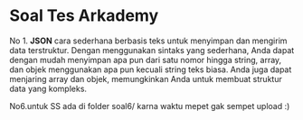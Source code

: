 # Soal Tes Arkademy
No 1. **JSON** cara sederhana berbasis teks untuk menyimpan dan mengirim data terstruktur. Dengan menggunakan sintaks yang sederhana, Anda dapat dengan mudah menyimpan apa pun dari satu nomor hingga string, array, dan objek menggunakan apa pun kecuali string teks biasa. Anda juga dapat menjaring array dan objek, memungkinkan Anda untuk membuat struktur data yang kompleks.


No6.untuk SS ada di folder soal6/ karna waktu mepet gak sempet upload :)
